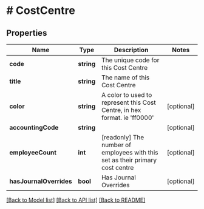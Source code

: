 # # CostCentre

## Properties

Name | Type | Description | Notes
------------ | ------------- | ------------- | -------------
**code** | **string** | The unique code for this Cost Centre |
**title** | **string** | The name of this Cost Centre |
**color** | **string** | A color to used to represent this Cost Centre, in hex format. ie &#39;ff0000&#39; | [optional]
**accountingCode** | **string** |  | [optional]
**employeeCount** | **int** | [readonly] The number of employees with this set as their primary cost centre | [optional]
**hasJournalOverrides** | **bool** | Has Journal Overrides | [optional]

[[Back to Model list]](../../README.md#models) [[Back to API list]](../../README.md#endpoints) [[Back to README]](../../README.md)
